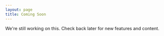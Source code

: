 ```yaml
---
layout: page
title: Coming Soon
---
```


We're still working on this. Check back later for new features and content.